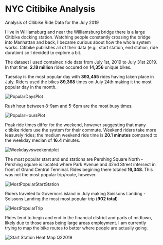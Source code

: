 # NYC Citibike Analysis

Analysis of Citibike Ride Data for the July 2019

I live in Williamsburg and near the Williamsburg bridge there is a large Citibike docking station. Watching people constantly crossing the bridge into Manhattan and back, I became curious about how the whole system works. Citibike publishes all of their data (e.g., start station, end station, ride duration) so I decided to explore a bit.

The dataset I used contained ride data from July 1st, 2019 to July 31st 2019. In that time, **2.18 million** rides occured on **14,356** unique bikes. 

Tuesday is the most popular day with **393,455** rides having taken place in July. Riders used the bikes **89,368** times on July 24th making it the most popular day in the month. 

![PopularDaysPlot](https://user-images.githubusercontent.com/33380363/69369931-e8cc6f00-0c6a-11ea-99b4-3d347f92afdb.jpeg)

Rush hour between 8-9am and 5-6pm are the most busy times.

![PopularHoursPlot](https://user-images.githubusercontent.com/33380363/69303767-3786f400-0bec-11ea-8b6a-29303f9bb914.jpeg)

Peak ride times differ for the weekend, however suggesting that many citibike riders use the system for their commute. Weekend riders take more leasurely rides; the medium weekend ride time is **20.1 minutes** compared to the weekday median of **16.4** minutes. 

![Weekdayvsweekendplot](https://user-images.githubusercontent.com/33380363/69370375-d69f0080-0c6b-11ea-8559-1f45900cfb22.jpeg)

The most popular start and end stations are Pershing Square North - Pershing square is located where Park Avenue and 42nd Street intersect in front of Grand Central Terminal. Rides begining there totaled **16,348**. This was not the most popular trip/route, however. 

![MostPopularStartStation](https://user-images.githubusercontent.com/33380363/69487306-85d30780-0e25-11ea-8896-fac05d745ee9.png)

Riders traveled to Governors island in July making Soissons Landing - Soissons Landing the most most popular trip (**902 total**)

![MostPopularTrip](https://user-images.githubusercontent.com/33380363/69487305-82d81700-0e25-11ea-956c-f34a91d35250.png)

Rides tend to begin and end in the financial district and parts of midtown, likely due to those areas being large areas employment. I am currently trying to map the bike routes to better where people are actually going. 

![Start Station Heat Map Q22019](https://user-images.githubusercontent.com/33380363/69487307-8b305200-0e25-11ea-9b29-cf16489b7c58.png)


